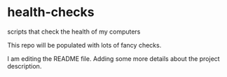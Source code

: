 # health-checks
scripts that check the health of my computers

This repo will be populated with lots of fancy checks.

I am editing the README file. Adding some more details about the project description.
